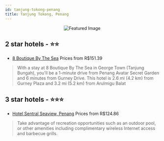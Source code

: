 ```yaml
---
id: tanjung-tokong-penang
title: Tanjung Tokong, Penang
---
```


<center><img src="https://i.travelapi.com/hotels/7000000/6160000/6153500/6153471/5898c4c0_z.jpg" alt="Featured Image" /></center>


##  2 star hotels - ⭐️⭐️

-    [8 Boutique By The Sea](https://us.hurb.com/hotels/tanjung-tokong/8-boutique-by-the-sea-JNP-JP241249?cmp=18055) Prices from R$151.39
   > With a stay at 8 Boutique By The Sea in George Town (Tanjung Bungah), you'll be a 1-minute drive from Penang Avatar Secret Garden and 6 minutes from Gurney Drive. This hotel is 2.6 mi (4.2 km) from Gurney Plaza and 3.2 mi (5.2 km) from Arulmigu Balat

##  3 star hotels - ⭐️⭐️⭐️

-    [Hotel Sentral Seaview, Penang](https://us.hurb.com/hotels/tanjung-tokong/hotel-sentral-seaview-penang-JNP-JP148217?cmp=18055) Prices from R$124.86
   > Take advantage of recreation opportunities such as an outdoor pool, or other amenities including complimentary wireless Internet access and barbecue grills.
